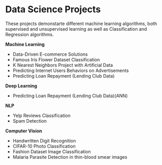 # Data Science Projects

These projects demonstarte different machine learning algorithms, both supervised and unsupervised learning as well as Classification and Regression algorithms.


**Machine Learning**
* Data-Driven E-commerce Solutions
* Famous Iris Flower Dataset Classification
* K Nearest Neighbors Project with Artificial Data
* Predicting Internet Users Behaviors on Advertisements
* Predicting Loan Repayment (Lending Club Data)

**Deep Learning**
* Predicting Loan Repayment (Lending Club Data)(ANN)

**NLP**
* Yelp Reviews Classification
* Spam Detection

**Computer Vision**
* Handwritten Digit Recognition
* CIFAR-10 Photo Classification
* Fashion Dataset Image Classification
* Malaria Parasite Detection in thin-blood smear images
